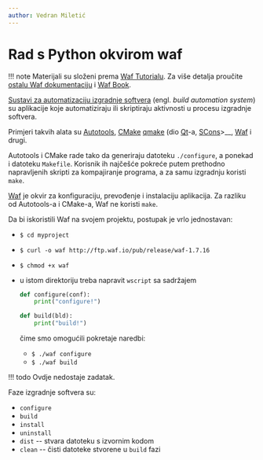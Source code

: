 ```yaml
---
author: Vedran Miletić
---
```


# Rad s Python okvirom waf

!!! note
    Materijali su složeni prema [Waf Tutorialu](http://docs.waf.googlecode.com/git/apidocs_17/tutorial.html). Za više detalja proučite [ostalu Waf dokumentaciju](http://docs.waf.googlecode.com/git/apidocs_17/index.html) i [Waf Book](http://docs.waf.googlecode.com/git/book_17/single.html).

[Sustavi za automatizaciju izgradnje softvera](https://en.wikipedia.org/wiki/Build_automation) (engl. *build automation system*) su aplikacije koje automatiziraju ili skriptiraju aktivnosti u procesu izgradnje softvera.

Primjeri takvih alata su [Autotools](https://en.wikipedia.org/wiki/GNU_build_system), [CMake](https://en.wikipedia.org/wiki/CMake) [qmake](https://en.wikipedia.org/wiki/Qmake) (dio [Qt](https://en.wikipedia.org/wiki/Qt_(software))-a, [SCons](https://en.wikipedia.org/wiki/SCons)>__, [Waf](https://en.wikipedia.org/wiki/Waf) i drugi.

Autotools i CMake rade tako da generiraju datoteku `./configure`, a ponekad i datoteku `Makefile`. Korisnik ih najčešće pokreće putem prethodno napravljenih skripti za kompajiranje programa, a za samu izgradnju koristi `make`.

[Waf](http://code.google.com/p/waf/) je okvir za konfiguraciju, prevođenje i instalaciju aplikacija. Za razliku od Autotools-a i CMake-a, Waf ne koristi `make`.

Da bi iskoristili Waf na svojem projektu, postupak je vrlo jednostavan:

- `$ cd myproject`
- `$ curl -o waf http://ftp.waf.io/pub/release/waf-1.7.16`
- `$ chmod +x waf`
- u istom direktoriju treba napravit `wscript` sa sadržajem

    ``` python
    def configure(conf):
        print("configure!")

    def build(bld):
        print("build!")
    ```

    čime smo omogućili pokretaje naredbi:

    - `$ ./waf configure`
    - `$ ./waf build`

!!! todo
    Ovdje nedostaje zadatak.

Faze izgradnje softvera su:

- `configure`
- `build`
- `install`
- `uninstall`
- `dist` -- stvara datoteku s izvornim kodom
- `clean` -- čisti datoteke stvorene u `build` fazi
